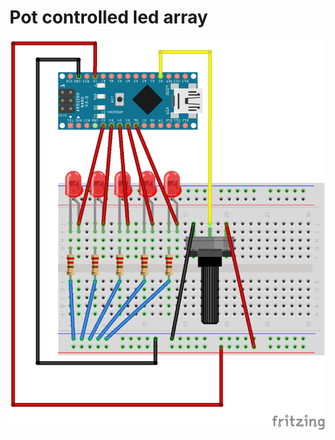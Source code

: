 # Pot controlled led array


<img src="https://raw.githubusercontent.com/comancheace/pot_controlled_led_array/refs/heads/main/breadboard.png">
